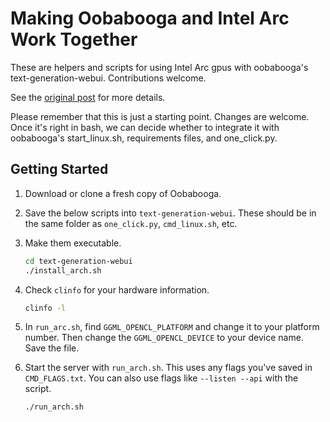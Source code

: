 # Making Oobabooga and Intel Arc Work Together
These are helpers and scripts for using Intel Arc gpus with oobabooga's text-generation-webui. Contributions welcome.

See the [original post](https://github.com/oobabooga/text-generation-webui/issues/3761#issuecomment-1902748914) for more details.

Please remember that this is just a starting point. Changes are welcome. Once it's right in bash, we can decide whether to integrate it with oobabooga's start_linux.sh, requirements files, and one_click.py.

## Getting Started

1. Download or clone a fresh copy of Oobabooga.
2. Save the below scripts into `text-generation-webui`. These should be in the same folder as `one_click.py`, `cmd_linux.sh`, etc.
3. Make them executable.

   ```bash
   cd text-generation-webui
   ./install_arch.sh
   ```

4. Check `clinfo` for your hardware information.

   ```bash
   clinfo -l
   ```

5. In `run_arc.sh`, find `GGML_OPENCL_PLATFORM` and change it to your platform number. Then change the `GGML_OPENCL_DEVICE` to your device name. Save the file.

6. Start the server with `run_arch.sh`. This uses any flags you've saved in `CMD_FLAGS.txt`. You can also use flags like `--listen --api` with the script.

   ```bash
   ./run_arch.sh
   ```
